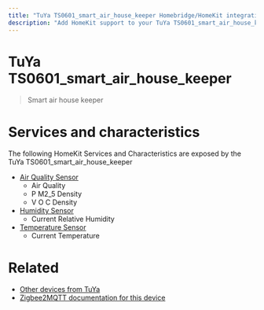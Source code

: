 ```yaml
---
title: "TuYa TS0601_smart_air_house_keeper Homebridge/HomeKit integration"
description: "Add HomeKit support to your TuYa TS0601_smart_air_house_keeper, using Homebridge, Zigbee2MQTT and homebridge-z2m."
---
```

<!---
This file has been GENERATED using src/docgen/docgen.ts
DO NOT EDIT THIS FILE MANUALLY!
-->
# TuYa TS0601_smart_air_house_keeper
> Smart air house keeper


# Services and characteristics
The following HomeKit Services and Characteristics are exposed by
the TuYa TS0601_smart_air_house_keeper

* [Air Quality Sensor](../../air_quality.md)
  * Air Quality
  * P M2_5 Density
  * V O C Density
* [Humidity Sensor](../../sensors.md)
  * Current Relative Humidity
* [Temperature Sensor](../../sensors.md)
  * Current Temperature


# Related
* [Other devices from TuYa](../index.md#tuya)
* [Zigbee2MQTT documentation for this device](https://www.zigbee2mqtt.io/devices/TS0601_smart_air_house_keeper.html)
